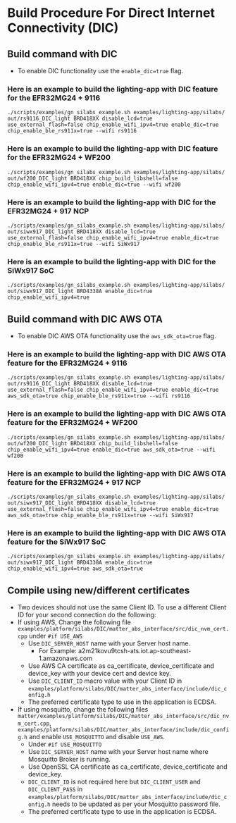 # Build Procedure For Direct Internet Connectivity (DIC)

## Build command with DIC
- To enable DIC functionality use the `enable_dic=true` flag.
### Here is an example to build the lighting-app with DIC feature for the EFR32MG24 + 9116
   ```shell
./scripts/examples/gn_silabs_example.sh examples/lighting-app/silabs/ out/rs9116_DIC_light BRD418XX disable_lcd=true use_external_flash=false chip_enable_wifi_ipv4=true enable_dic=true chip_enable_ble_rs911x=true --wifi rs9116
   ```
### Here is an example to build the lighting-app with DIC feature for the EFR32MG24 + WF200
   ```shell
./scripts/examples/gn_silabs_example.sh examples/lighting-app/silabs/ out/wf200_DIC_light BRD418XX chip_build_libshell=false chip_enable_wifi_ipv4=true enable_dic=true --wifi wf200
```
### Here is an example to build the lighting-app with DIC for the EFR32MG24 + 917 NCP

   ```shell
./scripts/examples/gn_silabs_example.sh examples/lighting-app/silabs/ out/siwx917_DIC_light BRD418XX disable_lcd=true use_external_flash=false chip_enable_wifi_ipv4=true enable_dic=true chip_enable_ble_rs911x=true --wifi SiWx917
```
### Here is an example to build the lighting-app with DIC for the SiWx917 SoC
     
   ```shell
./scripts/examples/gn_silabs_example.sh examples/lighting-app/silabs/ out/siwx917_DIC_light BRD4338A enable_dic=true chip_enable_wifi_ipv4=true
   ```

## Build command with DIC AWS OTA
- To enable DIC AWS OTA functionality use the `aws_sdk_ota=true` flag.

### Here is an example to build the lighting-app with DIC AWS OTA feature for the EFR32MG24 + 9116
   ```shell
./scripts/examples/gn_silabs_example.sh examples/lighting-app/silabs/ out/rs9116_DIC_light BRD418XX disable_lcd=true use_external_flash=false chip_enable_wifi_ipv4=true enable_dic=true aws_sdk_ota=true chip_enable_ble_rs911x=true --wifi rs9116
   ```
### Here is an example to build the lighting-app with DIC AWS OTA feature for the EFR32MG24 + WF200
   ```shell
./scripts/examples/gn_silabs_example.sh examples/lighting-app/silabs/ out/wf200_DIC_light BRD418XX chip_build_libshell=false chip_enable_wifi_ipv4=true enable_dic=true aws_sdk_ota=true --wifi wf200
```
### Here is an example to build the lighting-app with DIC AWS OTA feature for the EFR32MG24 + 917 NCP

   ```shell
./scripts/examples/gn_silabs_example.sh examples/lighting-app/silabs/ out/siwx917_DIC_light BRD418XX disable_lcd=true use_external_flash=false chip_enable_wifi_ipv4=true enable_dic=true aws_sdk_ota=true chip_enable_ble_rs911x=true --wifi SiWx917
  ```
### Here is an example to build the lighting-app with DIC AWS OTA feature for the SiWx917 SoC
     
   ```shell
./scripts/examples/gn_silabs_example.sh examples/lighting-app/silabs/ out/siwx917_DIC_light BRD4338A enable_dic=true chip_enable_wifi_ipv4=true aws_sdk_ota=true
   ```
## Compile using new/different certificates

   - Two devices should not use the same Client ID. To use a different Client ID for your second connection do the following:
   - If using AWS, Change the following file `examples/platform/silabs/DIC/matter_abs_interface/src/dic_nvm_cert.cpp` under `#if USE_AWS`
      - Use `DIC_SERVER_HOST` name with your Server host name.
         - For Example: a2m21kovu9tcsh-ats.iot.ap-southeast-1.amazonaws.com 
      - Use AWS CA certificate as ca_certificate, device_certificate and device_key with your device cert and device key.
      - Use `DIC_CLIENT_ID` macro value with your Client ID in `examples/platform/silabs/DIC/matter_abs_interface/include/dic_config.h`
      - The preferred certificate type to use in the application is ECDSA.
   - If using mosquitto, change the following files `matter/examples/platform/silabs/DIC/matter_abs_interface/src/dic_nvm_cert.cpp`, `examples/platform/silabs/DIC/matter_abs_interface/include/dic_config.h` and enable `USE_MOSQUITTO` and disable `USE_AWS`.
      - Under `#if USE_MOSQUITTO`
      - Use `DIC_SERVER_HOST` name with your Server host name where Mosquitto Broker is running.
      - Use OpenSSL CA certificate as ca_certificate, device_certificate and device_key.
      - `DIC_CLIENT_ID` is not required here but `DIC_CLIENT_USER` and `DIC_CLIENT_PASS` in `examples/platform/silabs/DIC/matter_abs_interface/include/dic_config.h` needs to be updated as per your Mosquitto password file.
      - The preferred certificate type to use in the application is ECDSA.
